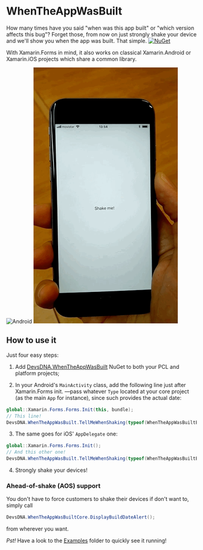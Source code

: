 # WhenTheAppWasBuilt

How many times have you said "when was this app built" or "which version affects this bug"? Forget those, from now on just strongly shake your device and we'll show you when the app was built. That simple. [![NuGet](https://img.shields.io/nuget/v/Xam.Plugin.Battery.svg?label=NuGet)](https://www.nuget.org/packages/DevsDNA.WhenTheAppWasBuilt)

With Xamarin.Forms in mind, it also works on classical Xamarin.Android or Xamarin.iOS projects which share a common library.

![Android](Screenshots/Android.gif) ![iOS](Screenshots/iOS.gif)

## How to use it

Just four easy steps:

1. Add [DevsDNA.WhenTheAppWasBuilt](https://www.nuget.org/packages/DevsDNA.WhenTheAppWasBuilt) NuGet to both your PCL and platform projects;

2. In your Android's `MainActivity` class, add the following line just after Xamarin.Forms init. —pass whatever `Type` located at your core project (as the main `App` for instance), since such provides the actual date:

```csharp
global::Xamarin.Forms.Forms.Init(this, bundle);
// This line!
DevsDNA.WhenTheAppWasBuilt.TellMeWhenShaking(typeof(WhenTheAppWasBuiltExample.App));
```

3. The same goes for iOS' `AppDelegate` one:

```csharp
global::Xamarin.Forms.Forms.Init();
// And this other one!
DevsDNA.WhenTheAppWasBuilt.TellMeWhenShaking(typeof(WhenTheAppWasBuiltExample.App));
```

4. Strongly shake your devices!

### Ahead-of-shake (AOS) support

You don't have to force customers to shake their devices if don't want to, simply call

```csharp
DevsDNA.WhenTheAppWasBuiltCore.DisplayBuildDateAlert();
```

from wherever you want.

*Pst!* Have a look to the [Examples](Examples/) folder to quickly see it running!
